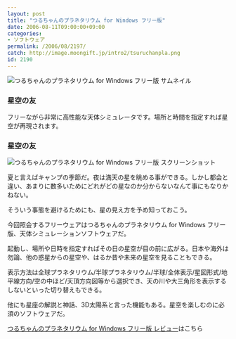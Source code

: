 ```yaml
---
layout: post
title: "つるちゃんのプラネタリウム for Windows フリー版"
date: 2006-08-11T09:00:00+09:00
categories:
- ソフトウェア
permalink: /2006/08/2197/
catch: http://image.moongift.jp/intro2/tsuruchanpla.png
id: 2190
---
```

 ![つるちゃんのプラネタリウム for Windows フリー版 サムネイル](http://image.moongift.jp/intro2/tsuruchanpla.t.png "つるちゃんのプラネタリウム for Windows フリー版 サムネイル")
  

### 星空の友
  
フリーながら非常に高性能な天体シミュレータです。場所と時間を指定すれば星空が再現されます。  
<!--more-->  

### 星空の友
  

![つるちゃんのプラネタリウム for Windows フリー版 スクリーンショット](http://image.moongift.jp/intro2/tsuruchanpla.png "つるちゃんのプラネタリウム for Windows フリー版 スクリーンショット")

  

夏と言えばキャンプの季節だ。夜は満天の星を眺める事ができる。しかし都会と違い、あまりに数多いためにどれがどの星なのか分からないなんて事にもなりかねない。

  

そういう事態を避けるためにも、星の見え方を予め知っておこう。

  

今回照会するフリーウェアはつるちゃんのプラネタリウム for Windows フリー版、天体シミュレーションソフトウェアだ。

  

起動し、場所や日時を指定すればその日の星空が目の前に広がる。日本や海外は勿論、他の惑星からの星空や、はるか昔や未来の星空を見ることもできる。

  

表示方法は全球プラネタリウム/半球プラネタリウム/半球/全体表示/星図形式/地平線方向/空の中ほど/天頂方向図等から選択でき、天の川や大三角形を表示するしないといった切り替えもできる。

  

他にも星座の解説と神話、3D太陽系と言った機能もある。星空を楽しむのに必須のソフトウェアだ。

  

[つるちゃんのプラネタリウム for Windows フリー版 レビュー](http://fw.moongift.jp/review/i-2216.html)はこちら

